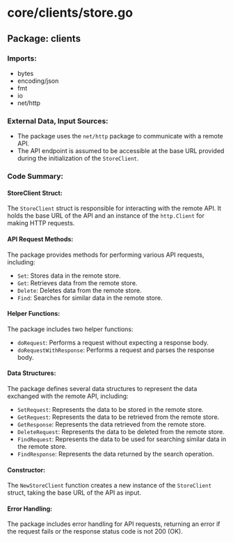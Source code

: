 # core/clients/store.go  
## Package: clients  
  
### Imports:  
  
* bytes  
* encoding/json  
* fmt  
* io  
* net/http  
  
### External Data, Input Sources:  
  
* The package uses the `net/http` package to communicate with a remote API.  
* The API endpoint is assumed to be accessible at the base URL provided during the initialization of the `StoreClient`.  
  
### Code Summary:  
  
#### StoreClient Struct:  
  
The `StoreClient` struct is responsible for interacting with the remote API. It holds the base URL of the API and an instance of the `http.Client` for making HTTP requests.  
  
#### API Request Methods:  
  
The package provides methods for performing various API requests, including:  
  
* `Set`: Stores data in the remote store.  
* `Get`: Retrieves data from the remote store.  
* `Delete`: Deletes data from the remote store.  
* `Find`: Searches for similar data in the remote store.  
  
#### Helper Functions:  
  
The package includes two helper functions:  
  
* `doRequest`: Performs a request without expecting a response body.  
* `doRequestWithResponse`: Performs a request and parses the response body.  
  
#### Data Structures:  
  
The package defines several data structures to represent the data exchanged with the remote API, including:  
  
* `SetRequest`: Represents the data to be stored in the remote store.  
* `GetRequest`: Represents the data to be retrieved from the remote store.  
* `GetResponse`: Represents the data retrieved from the remote store.  
* `DeleteRequest`: Represents the data to be deleted from the remote store.  
* `FindRequest`: Represents the data to be used for searching similar data in the remote store.  
* `FindResponse`: Represents the data returned by the search operation.  
  
#### Constructor:  
  
The `NewStoreClient` function creates a new instance of the `StoreClient` struct, taking the base URL of the API as input.  
  
#### Error Handling:  
  
The package includes error handling for API requests, returning an error if the request fails or the response status code is not 200 (OK).  
  
  
  
